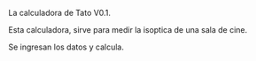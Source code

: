 La calculadora de Tato V0.1.

Esta calculadora, sirve para medir la isoptica de una sala de cine.

Se ingresan los datos y calcula.
